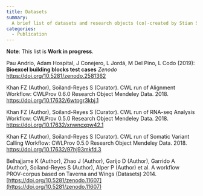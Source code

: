 ```yaml
---
title: Datasets
summary:
  A brief list of datasets and research objects (co)-created by Stian Soiland-Reyes (work in progress)
categories:
  - Publication
---
```


**Note**: This list is **Work in progress**.

Pau Andrio, Adam Hospital, J Conejero, L Jordá, M Del Pino, L Codo (2019):  
**Bioexcel building blocks test cases**
_Zenodo_
<https://doi.org/10.5281/zenodo.2581362>

<p><div class="rendering rendering_researchoutput  rendering_researchoutput_vancouver rendering_nontextual rendering_vancouver rendering_nontextual_vancouver">Khan FZ (Author)<span>, Soiland-Reyes S (Curator)</span>. <span class="title"><span>CWL run of Alignment Workflow: <span class="subtitle">CWLProv 0.6.0 Research Object</span></span></span> Mendeley Data. 2018. <a href="https://doi.org/10.17632/6wtpgr3kbj.1" class="link"><span>https://doi.org/10.17632/6wtpgr3kbj.1</span></a></div></p>

<p><div class="rendering rendering_researchoutput  rendering_researchoutput_vancouver rendering_nontextual rendering_vancouver rendering_nontextual_vancouver">Khan FZ (Author)<span>, Soiland-Reyes S (Curator)</span>. <span class="title"><span>CWL run of RNA-seq Analysis Workflow: <span class="subtitle">CWLProv 0.5.0 Research Object</span></span></span> Mendeley Data. 2018. <a href="https://doi.org/10.17632/xnwncxpw42.1" class="link"><span>https://doi.org/10.17632/xnwncxpw42.1</span></a></div></p>

<p><div class="rendering rendering_researchoutput  rendering_researchoutput_vancouver rendering_nontextual rendering_vancouver rendering_nontextual_vancouver">Khan FZ (Author)<span>, Soiland-Reyes S (Curator)</span>. <span class="title"><span>CWL run of Somatic Variant Calling Workflow: <span class="subtitle">CWLProv 0.5.0 Research Object</span></span></span> Mendeley Data. 2018. <a href="https://doi.org/10.17632/97hj93mkfd.3" class="link"><span>https://doi.org/10.17632/97hj93mkfd.3</span></a></div></p>

Belhajjame K (Author), Zhao J (Author), Garijo D (Author), Garrido A (Author), Soiland-Reyes S (Author), Alper P (Author) et al. A workflow PROV-corpus based on Taverna and Wings (Datasets) 2014. [https://doi.org/10.5281/zenodo.11607](https://doi.org/10.5281/zenodo.11607)

